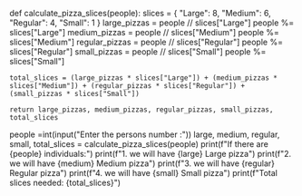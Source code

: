 def calculate_pizza_slices(people):
    slices = {
        "Large": 8,
        "Medium": 6,
        "Regular": 4,
        "Small": 1
    }
    large_pizzas = people // slices["Large"]
    people %= slices["Large"]
    medium_pizzas = people // slices["Medium"]
    people %= slices["Medium"]
    regular_pizzas = people // slices["Regular"]
    people %= slices["Regular"]
    small_pizzas = people // slices["Small"]
    people %= slices["Small"]

    total_slices = (large_pizzas * slices["Large"]) + (medium_pizzas * slices["Medium"]) + (regular_pizzas * slices["Regular"]) + (small_pizzas * slices["Small"])

    return large_pizzas, medium_pizzas, regular_pizzas, small_pizzas, total_slices

people =int(input("Enter the persons number :"))
large, medium, regular, small, total_slices = calculate_pizza_slices(people)
print(f"If there are {people} individuals:")
print(f"1. we will have {large} Large pizza")
print(f"2. we will have {medium} Medium pizza")
print(f"3. we will have {regular} Regular pizza")
print(f"4. we will have {small} Small pizza")
print(f"Total slices needed: {total_slices}")

